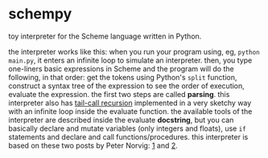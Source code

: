 # schempy
toy interpreter for the Scheme language written in Python.

the interpreter works like this: when you run your program using, eg, `python main.py`, it enters an infinite loop to simulate an interpreter. then, you type one-liners basic expressions in Scheme and the program will do the following, in that order: get the tokens using Python's `split` function, construct a syntax tree of the expression to see the order of execution, evaluate the expression. the first two steps are called __parsing__. this interpreter also has [tail-call recursion](https://en.wikipedia.org/wiki/Tail_call) implemented in a very sketchy way with an infinite loop inside the evaluate function. the available tools of the interpreter are described inside the evaluate __docstring__, but you can basically declare and mutate variables (only integers and floats), use `if` statements and declare and call functions/procedures. this interpreter is based on these two posts by Peter Norvig: [1](http://norvig.com/lispy.html) and [2](http://norvig.com/lispy2.html).
